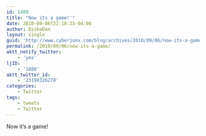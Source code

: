 ```yaml
---
id: 1409
title: "Now its a game!'"
date: 2010-09-06T22:18:23-04:00
author: DizkoDan
layout: single
guid: 'http://www.cyberjunx.com/blog/archives/2010/09/06/now-its-a-game/'
permalink: /2010/09/06/now-its-a-game/
aktt_notify_twitter:
    - 'yes'
ljID:
    - '1080'
aktt_twitter_id:
    - '23198326278'
categories:
    - Twitter
tags:
    - tweets
    - Twitter
---
```


Now it’s a game!